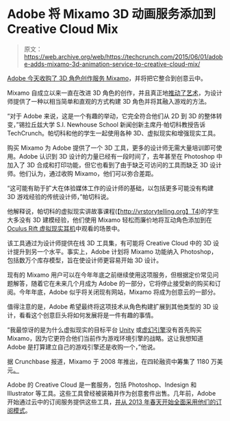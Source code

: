 # Adobe 将 Mixamo 3D 动画服务添加到 Creative Cloud Mix 

> 原文：<https://web.archive.org/web/https://techcrunch.com/2015/06/01/adobe-adds-mixamo-3d-animation-service-to-creative-cloud-mix/>

[Adobe 今天收购了 3D 角色创作服务 Mixamo](https://web.archive.org/web/20230327091706/https://blogs.adobe.com/creativecloud/unlocking-the-power-of-3d-for-the-creative-community/)，并将把它整合到创意云中。

Mixamo 自成立以来一直在改进 3D 角色的创作，并且真正地[推动了艺术](https://web.archive.org/web/20230327091706/https://techcrunch.com/2013/08/28/mixamo-face-plus/)，为设计师提供了一种以相当简单和直观的方式构建 3D 角色并将其融入游戏的方法。

“对于 Adobe 来说，这是一个有趣的举动，它完全符合他们从 2D 到 3D 的整体转变，”锡拉丘兹大学 S.I. Newhouse School 新闻创新主席丹·帕切科教授告诉 TechCrunch。帕切科和他的学生一起使用各种 3D、虚拟现实和增强现实工具。

购买 Mixamo 为 Adobe 提供了一个 3D 工具，更多的设计师无需大量培训即可使用。Adobe 认识到 3D 设计的力量已经有一段时间了，去年甚至在 Photoshop 中加入了 3D 合成和打印功能，但它也看到了由于缺乏可访问的工具而缺乏 3D 设计师。他们认为，通过收购 Mixamo，他们可以弥合差距。

“这可能有助于扩大在体验媒体工作的设计师的基础，以包括更多可能没有构建 3D 游戏经验的传统设计师，”帕切科说。

他解释说，帕切科的虚拟现实讲故事课程(【http://vrstorytelling.org】T4)的学生大多没有 3D 建模经验，他们使用 Mixamo 轻松而廉价地将互动角色添加到在 [Oculus Rift 虚拟现实耳机](https://web.archive.org/web/20230327091706/https://www.oculus.com/)中观看的场景中。

该工具通过为设计师提供在线 3D 工具集，有可能将 Creative Cloud 中的 3D 设计提升到另一个水平。事实上，Adobe 计划将 Mixamo 功能纳入 Photoshop，包括数万个库存模型，旨在使设计师更容易开始 3D 设计。

现有的 Mixamo 用户可以在今年年底之前继续使用这项服务，但根据定价常见问题解答，随着它在未来几个月成为 Adobe 的一部分，它将停止接受新的购买和订阅。今年年底，Adobe 似乎将关闭现有网站，Mixamo 将成为创意云的一部分。

值得注意的是，Adobe 希望最终将这项技术从角色构建扩展到其他类型的 3D 设计，看看这个创意巨头将如何发展将是一件有趣的事情。

“我最惊讶的是为什么虚拟现实的目标平台 [Unity](https://web.archive.org/web/20230327091706/https://unity3d.com/) 或[虚幻引擎](https://web.archive.org/web/20230327091706/https://www.unrealengine.com/)没有首先购买 Mixamo，因为它更符合他们当前作为游戏环境引擎的战略。这让我想知道 Adobe 是打算建立自己的游戏引擎还是收购一个，”他说。

据 Crunchbase 报道，Mixamo 于 2008 年推出，在四轮融资中筹集了 1180 万美元[。](https://web.archive.org/web/20230327091706/https://www.crunchbase.com/organization/mixamo)

Adobe 的 Creative Cloud 是一套服务，包括 Photoshop、Indesign 和 Illustrator 等工具。这些工具曾经被装箱并作为创意套件出售。几年前，Adobe 开始通过云中的订阅服务提供这些工具，[并从 2013 年春天开始全面采用他们的订阅模式](https://web.archive.org/web/20230327091706/https://techcrunch.com/2013/05/06/adobe-goes-all-in-with-subscription-based-creative-cloud-will-stop-selling-regular-cs-licenses-shrink-wrapped-boxes/)。